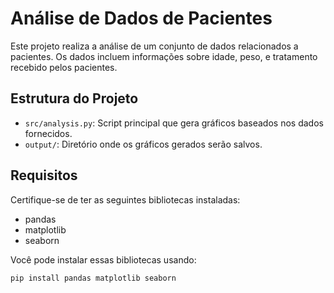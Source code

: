 # Análise de Dados de Pacientes

Este projeto realiza a análise de um conjunto de dados relacionados a pacientes. Os dados incluem informações sobre idade, peso, e tratamento recebido pelos pacientes.

## Estrutura do Projeto

- `src/analysis.py`: Script principal que gera gráficos baseados nos dados fornecidos.
- `output/`: Diretório onde os gráficos gerados serão salvos.

## Requisitos

Certifique-se de ter as seguintes bibliotecas instaladas:

- pandas
- matplotlib
- seaborn

Você pode instalar essas bibliotecas usando:

```bash
pip install pandas matplotlib seaborn
